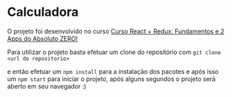 # Calculadora

O projeto foi desenvolvido no curso [Curso React + Redux: Fundamentos e 2 Apps do Absoluto ZERO!](https://www.udemy.com/course/react-redux-pt/)

Para utilizar o projeto basta efetuar um clone do repositório com `git clone <url do repositorio>`

e então efetuar um `npm install` para a instalação dos pacotes e após isso um `npm start` para iniciar o projeto, após alguns segundos o projeto será aberto em seu navegador :)
